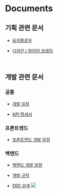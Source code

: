 # Documents
## 기획 관련 문서

- [유저플로우](https://www.figma.com/file/zQuBdLbublRiwLjk2FJ3fX/%EC%9C%A0%EC%A0%80%ED%94%8C%EB%A1%9C%EC%9A%B0?type=whiteboard&node-id=0-1&t=WIyBMT9lhWpOtxUx-0)

- [디자인 / 와이어 프레임](https://www.figma.com/file/WFATvh4N2DfhD8HmTjsdpQ/%EB%94%94%EC%9E%90%EC%9D%B8%2F%EC%99%80%EC%9D%B4%EC%96%B4%ED%94%84%EB%A0%88%EC%9E%84?type=design&node-id=0-1&mode=design&t=lFMRs134opDNpBpf-0)

<br>

## 개발 관련 문서

### 공통

- [개발 일정](https://sujeong-resume.notion.site/444a05210e954b67a667d23b7cfe96d7?pvs=4)

- [API 명세서](https://sujeong-resume.notion.site/API-5c9b29c91b9840e2b0dc0385f581db86?pvs=4)

### 프론트엔드
- [프론트엔드 개발 일정](https://github.com/orgs/DKU-SuSuHan/projects/8/views/1?layout=table)

### 백엔드
- [백엔드 개발 일정](https://github.com/orgs/DKU-SuSuHan/projects/10/views/1)

- [개발 규칙](https://www.notion.so/a7922ba1869045019a1eacdcf257b9ef?pvs=4)

- [ERD 설계](https://www.erdcloud.com/d/mjwQ27fH2R9SNfCQn)
![](https://velog.velcdn.com/images/sujeong11/post/e5e42dcc-8382-4371-a88c-fe4f16d9b06b/image.png)
